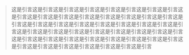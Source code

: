 > 这是引言这是引言这是引言这是引言这是引言这是引言这是引言这是引言这是引言这是引言这是引言这是引言这是引言这是引言这是引言这是引言这是引言这是引言这是引言这是引言这是引言这是引言这是引言这是引言这是引言这是引言这是引言这是引言这是引言这是引言这是引言这是引言这是引言这是引言这是引言这是引言这是引言这是引言这是引言这是引言这是引言这是引言这是引言这是引言这是引言这是引言这是引言这是引言
